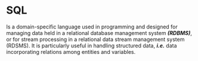 # SQL 

Is a domain-specific language used in programming and designed for managing data held in a relational database management system ***(RDBMS)***, or for stream processing in a relational data stream management system (RDSMS). It is particularly useful in handling structured data, ***i.e.*** data incorporating relations among entities and variables.